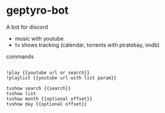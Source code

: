 # geptyro-bot

A bot for discord

- music with youtube
- tv shows tracking (calendar, torrents with piratebay, imdb)

commands
```

!play {{youtube url or search}}
!playlist {{youtube url with list param}}

tvshow search {{search}}
tvshow list
tvshow month {{optional offset}}
tvshow day {{optional offset}}
```